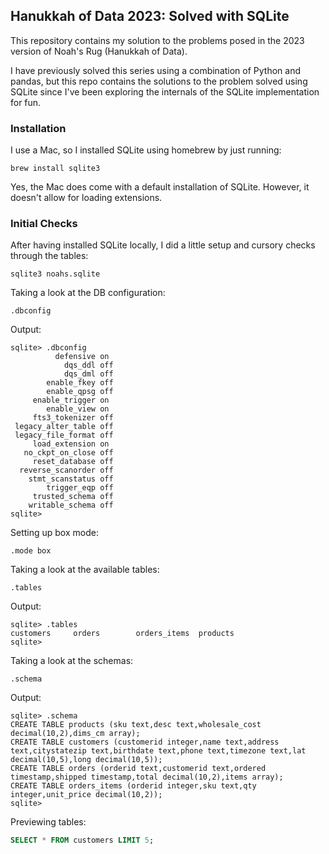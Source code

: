 ## Hanukkah of Data 2023: Solved with SQLite

This repository contains my solution to the problems posed in the 2023 version of Noah's Rug (Hanukkah of Data).

I have previously solved this series using a combination of Python and pandas, but this repo contains the solutions to the problem solved using SQLite since I've been exploring the internals of the SQLite implementation for fun.


### Installation

I use a Mac, so I installed SQLite using homebrew by just running:

```
brew install sqlite3
```

Yes, the Mac does come with a default installation of SQLite. However, it doesn't allow for loading extensions.

### Initial Checks

After having installed SQLite locally, I did a little setup and cursory checks through the tables:

```
sqlite3 noahs.sqlite
```

Taking a look at the DB configuration:
```
.dbconfig
```

Output:
```
sqlite> .dbconfig
          defensive on
            dqs_ddl off
            dqs_dml off
        enable_fkey off
        enable_qpsg off
     enable_trigger on
        enable_view on
     fts3_tokenizer off
 legacy_alter_table off
 legacy_file_format off
     load_extension on
   no_ckpt_on_close off
     reset_database off
  reverse_scanorder off
    stmt_scanstatus off
        trigger_eqp off
     trusted_schema off
    writable_schema off
sqlite>
```

Setting up box mode:
```
.mode box
```

Taking a look at the available tables:
```
.tables
```

Output:
```
sqlite> .tables
customers     orders        orders_items  products
sqlite>
```

Taking a look at the schemas:

```
.schema
```

Output:
```
sqlite> .schema
CREATE TABLE products (sku text,desc text,wholesale_cost decimal(10,2),dims_cm array);
CREATE TABLE customers (customerid integer,name text,address text,citystatezip text,birthdate text,phone text,timezone text,lat decimal(10,5),long decimal(10,5));
CREATE TABLE orders (orderid text,customerid text,ordered timestamp,shipped timestamp,total decimal(10,2),items array);
CREATE TABLE orders_items (orderid integer,sku text,qty integer,unit_price decimal(10,2));
sqlite>
```

Previewing tables:

```sql
SELECT * FROM customers LIMIT 5;
```

